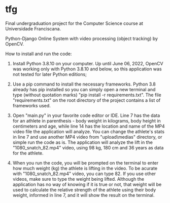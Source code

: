 # tfg
Final undergraduation project for the Computer Science course at Universidade Franciscana.

Python-Django Online System with video processing (object tracking) by OpenCV.

How to install and run the code:
1) Install Python 3.8.10 on your computer. Up until June 06, 2022, OpenCV was working only with Python 3.8.10 and below, so this application was not tested for later Python editions;

2) Use a pip command to install the necessary frameworks. Python 3.8 already has pip installed so you can simply open a new terminal and type (without quotation marks) "pip install -r requirements.txt". The file "requirements.txt" on the root directory of the project contains a list of frameworks used.

3) Open "main.py" in your favorite code editor or IDE. Line 7 has the data for an athlete in parenthesis - body weight in kilograms, body height in centimeters and age, while line 14 has the location and name of the MP4 video file the application will analyze. You can change the athlete's stats in line 7 and use another MP4 video from "upload\medias" directory, or simple run the code as is. The application will analyze the lift in the "1080_snatch_82.mp4" video, using 98 kg, 180 cm and 36 years as data for the athlete.

4) When you run the code, you will be prompted on the terminal to enter how much weight (kg) the athlete is lifting in the video. To be acurate with "1080_snatch_82.mp4" video, you can type 82. If you use other videos, make sure to type the weight being lifted. Although the application has no way of knowing if it is true or not, that weight will be used to calculate the relative strength of the athlete using their body weight, informed in line 7, and it will show the result on the terminal.
